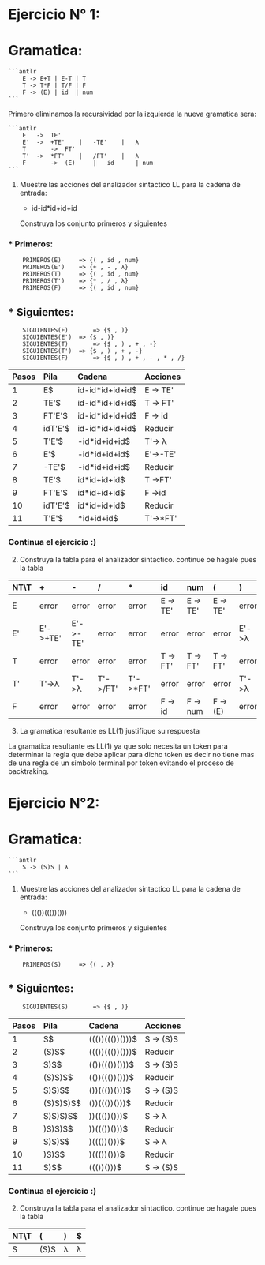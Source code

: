 # Ejercicio N° 1:

# Gramatica:

	```antlr
		E -> E+T | E-T | T
		T -> T*F | T/F | F
		F -> (E) | id  | num
	```
Primero eliminamos la recursividad por la izquierda la nueva gramatica sera:

	```antlr
		E 	-> 	TE'
		E' 	->	+TE'	|	-TE'	|	λ
		T		->	FT'
		T'	->	*FT'	|	/FT'	|	λ
		F		->	(E)		|	id		| num
	```

1. Muestre las acciones  del analizador sintactico LL para la cadena  de  entrada:

	* id-id*id+id+id

	Construya los conjunto primeros y siguientes

###	* Primeros:

		PRIMEROS(E) 	=> {( , id , num}
		PRIMEROS(E') 	=> {+ , - , λ}
		PRIMEROS(T) 	=> {( , id , num}
		PRIMEROS(T') 	=> {* , / , λ}
		PRIMEROS(F) 	=> {( , id , num}

## * Siguientes:

		SIGUIENTES(E)		=> {$ , )}
		SIGUIENTES(E')	=> {$ , )}			
		SIGUIENTES(T)		=> {$ , ) , + , -}			
		SIGUIENTES(T')	=> {$ , ) , + , -}			
		SIGUIENTES(F)		=> {$ , ) , + , - , * , /}			


| Pasos     | Pila     | 		Cadena      | Acciones     |
| :-------- | :------- | :------------- | :----------- |
|			1			|        E$| id-id*id+id+id$|	E -> TE'		 |
|			2			|      TE'$| id-id*id+id+id$|	T -> FT'		 |
|			3			|		 FT'E'$| id-id*id+id+id$|	F -> id		   |
|			4			|		idT'E'$| id-id*id+id+id$|	Reducir			 |
|			5			|		  T'E'$|   -id*id+id+id$|	T'-> λ			 |
|			6			|				E'$|   -id*id+id+id$|	E'->-TE'		 |
|			7			|		  -TE'$|   -id*id+id+id$|	Reducir			 |
|			8			|		   TE'$|    id*id+id+id$|	T ->FT'			 |
|			9			|		 FT'E'$|    id*id+id+id$|	F ->id			 |
|			10		|		idT'E'$|    id*id+id+id$|	Reducir			 |
|			11		|		  T'E'$|      *id+id+id$|	T'->*FT'		 |

### Continua el ejercicio :)

2. Construya la tabla para el analizador sintactico. continue oe hagale pues la tabla

| NT\T |   +    |   -     |   /     |     *    |     id    |    num   |    (    |    )    |    $   |
| :--- | :----- | :------ | :------ | :------- | :-------- | :------- | :------ | :------ | :----- |
| E    | error  |  error  |  error  |  error   | E -> TE'  | E -> TE' | E -> TE'|  error  |  error |
| E'   |E'->+TE'| E'->-TE'|  error  |  error   |   error   |   error  |  error  |  E'->λ  |  E'->λ |
| T    | error  |  error  |  error  |  error   | T -> FT'  | T -> FT' | T -> FT'|  error  |  error |
| T'   | T'->λ  |  T'->λ  | T'->/FT'| T'->*FT' |   error   |   error  |  error  |  T'->λ  |  T'->λ |
| F    | error  |  error  |  error  |  error   | F -> id   | F -> num | F -> (E)|  error  |  error |

3. La gramatica resultante es LL(1) justifique su respuesta

La gramatica resultante es LL(1) ya que solo necesita un token para determinar la regla que debe
aplicar para dicho token es decir no tiene mas de una regla de un simbolo terminal por token evitando
el proceso de backtraking.

# Ejercicio N°2:

# Gramatica:

	```antlr
		S -> (S)S | λ
	```
1. Muestre las acciones  del analizador sintactico LL para la cadena  de  entrada:

	* ((())((())()))

	Construya los conjunto primeros y siguientes

###	* Primeros:

		PRIMEROS(S) 	=> {( , λ}

## * Siguientes:

		SIGUIENTES(S)		=> {$ , )}

| Pasos     | Pila     | 		Cadena      | Acciones     |
| :-------- | :------- | :------------- | :----------- |
|			1			|        S$| ((())((())()))$|	S -> (S)S		 |
|			2			|     (S)S$| ((())((())()))$|	Reducir			 |
|			3			|		 	 S)S$|  (())((())()))$|	S -> (S)S		 |
|			4			|		(S)S)S$|  (())((())()))$|	Reducir			 |
|			5			|		 S)S)S$|   ())((())()))$|	S -> (S)S		 |
|			6			|	(S)S)S)S$|   ())((())()))$|	Reducir 		 |
|			7			|	 S)S)S)S$|    ))((())()))$|	S -> λ 			 |
|			8			|		)S)S)S$|    ))((())()))$|	Reducir			 |
|			9			|		 S)S)S$|     )((())()))$|	S -> λ			 |
|			10		|		  )S)S$|     )((())()))$|	Reducir			 |
|			11		|		   S)S$|      ((())()))$|	S -> (S)S		 |

### Continua el ejercicio :)

2. Construya la tabla para el analizador sintactico. continue oe hagale pues la tabla

| NT\T |   (    |   )   |   $   |
| :--- | :----- | :---- | :---- |
|   S  |  (S)S  |   λ   |   λ   |
